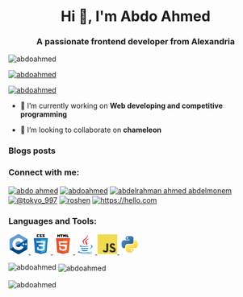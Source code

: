 <h1 align="center">Hi 👋, I'm Abdo Ahmed</h1>
<h3 align="center">A passionate frontend developer from Alexandria</h3>

<p align="left"> <img src="https://komarev.com/ghpvc/?username=abdoahmed&label=Profile%20views&color=0e75b6&style=flat" alt="abdoahmed" /> </p>

<p align="left"> <a href="https://github.com/ryo-ma/github-profile-trophy"><img src="https://github-profile-trophy.vercel.app/?username=abdoahmed" alt="abdoahmed" /></a> </p>

<p align="left"> <a href="https://twitter.com/abdoahmed" target="blank"><img src="https://img.shields.io/twitter/follow/abdoahmed?logo=twitter&style=for-the-badge" alt="abdoahmed" /></a> </p>

- 🔭 I’m currently working on **Web developing and competitive programming**

- 👯 I’m looking to collaborate on **chameleon**

### Blogs posts
<!-- BLOG-POST-LIST:START -->
<!-- BLOG-POST-LIST:END -->

<h3 align="left">Connect with me:</h3>
<p align="left">
<a href="https://dev.to/abdo ahmed" target="blank"><img align="center" src="https://raw.githubusercontent.com/rahuldkjain/github-profile-readme-generator/master/src/images/icons/Social/devto.svg" alt="abdo ahmed" height="30" width="40" /></a>
<a href="https://twitter.com/abdoahmed" target="blank"><img align="center" src="https://raw.githubusercontent.com/rahuldkjain/github-profile-readme-generator/master/src/images/icons/Social/twitter.svg" alt="abdoahmed" height="30" width="40" /></a>
<a href="https://linkedin.com/in/abdelrahman ahmed abdelmonem" target="blank"><img align="center" src="https://raw.githubusercontent.com/rahuldkjain/github-profile-readme-generator/master/src/images/icons/Social/linked-in-alt.svg" alt="abdelrahman ahmed abdelmonem" height="30" width="40" /></a>
<a href="https://medium.com/@tokyo_997" target="blank"><img align="center" src="https://raw.githubusercontent.com/rahuldkjain/github-profile-readme-generator/master/src/images/icons/Social/medium.svg" alt="@tokyo_997" height="30" width="40" /></a>
<a href="https://codeforces.com/profile/roshen" target="blank"><img align="center" src="https://raw.githubusercontent.com/rahuldkjain/github-profile-readme-generator/master/src/images/icons/Social/codeforces.svg" alt="roshen" height="30" width="40" /></a>
<a href="/https://hello.com" target="blank"><img align="center" src="https://raw.githubusercontent.com/rahuldkjain/github-profile-readme-generator/master/src/images/icons/Social/rss.svg" alt="https://hello.com" height="30" width="40" /></a>
</p>

<h3 align="left">Languages and Tools:</h3>
<p align="left"> <a href="https://www.w3schools.com/cpp/" target="_blank" rel="noreferrer"> <img src="https://raw.githubusercontent.com/devicons/devicon/master/icons/cplusplus/cplusplus-original.svg" alt="cplusplus" width="40" height="40"/> </a> <a href="https://www.w3schools.com/css/" target="_blank" rel="noreferrer"> <img src="https://raw.githubusercontent.com/devicons/devicon/master/icons/css3/css3-original-wordmark.svg" alt="css3" width="40" height="40"/> </a> <a href="https://www.w3.org/html/" target="_blank" rel="noreferrer"> <img src="https://raw.githubusercontent.com/devicons/devicon/master/icons/html5/html5-original-wordmark.svg" alt="html5" width="40" height="40"/> </a> <a href="https://www.java.com" target="_blank" rel="noreferrer"> <img src="https://raw.githubusercontent.com/devicons/devicon/master/icons/java/java-original.svg" alt="java" width="40" height="40"/> </a> <a href="https://developer.mozilla.org/en-US/docs/Web/JavaScript" target="_blank" rel="noreferrer"> <img src="https://raw.githubusercontent.com/devicons/devicon/master/icons/javascript/javascript-original.svg" alt="javascript" width="40" height="40"/> </a> <a href="https://www.python.org" target="_blank" rel="noreferrer"> <img src="https://raw.githubusercontent.com/devicons/devicon/master/icons/python/python-original.svg" alt="python" width="40" height="40"/> </a> </p>

<p><img align="left" src="https://github-readme-stats.vercel.app/api/top-langs?username=abdoahmed&show_icons=true&locale=en&layout=compact" alt="abdoahmed" /></p>

<p>&nbsp;<img align="center" src="https://github-readme-stats.vercel.app/api?username=abdoahmed&show_icons=true&locale=en" alt="abdoahmed" /></p>

<p><img align="center" src="https://github-readme-streak-stats.herokuapp.com/?user=abdoahmed&" alt="abdoahmed" /></p>
